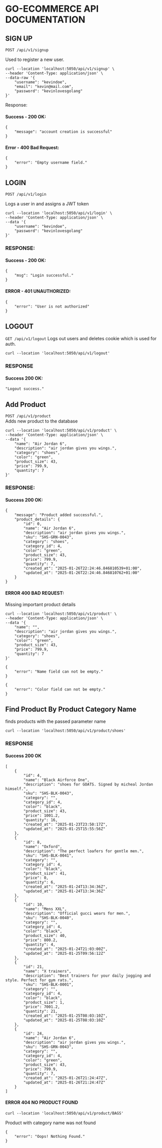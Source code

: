 # GO-ECOMMERCE API DOCUMENTATION

## SIGN UP

`POST /api/v1/signup`

Used to register a new user.

```curl
curl --location 'localhost:5050/api/v1/signup' \
--header 'Content-Type: application/json' \
--data-raw '{
    "username": "kevindoe",
    "email": "kevin@mail.com",
    "password": "kevinlovesgolang"
}'
```

Response:
#### Success - 200 OK:
```curl
{
    "message": "account creation is successful"
}
```

#### Error - 400 Bad Request:
```curl
{
    "error": "Empty username field."
}
```

## LOGIN

`POST /api/v1/login`

Logs a user in and assigns a JWT token

```curl
curl --location 'localhost:5050/api/v1/login' \
--header 'Content-Type: application/json' \
--data '{
    "username": "kevindoe",
    "password": "kevinlovesgolang"
}'
```

### RESPONSE:
#### Success - 200 OK:
```
{
    "msg": "Login successful."
}
```

#### ERROR - 401 UNAUTHORIZED:
```
{
    "error": "User is not authorized"
}
```

## LOGOUT
`GET /api/v1/logout`
Logs out users and deletes cookie which is used for auth.

```
curl --location 'localhost:5050/api/v1/logout'
```
### RESPONSE
#### Success 200 OK:
`"Logout success."`


## Add Product
`POST /api/v1/product` <br>
Adds new product to the database

```
curl --location 'localhost:5050/api/v1/product' \
--header 'Content-Type: application/json' \
--data '{
    "name": "Air Jordan 6",
    "description": "air jordan gives you wings.",
    "category": "shoes",
    "color": "green",
    "product_size": 43,
    "price": 799.9,
    "quantity": 7
}'
```
### RESPONSE:
#### Success 200 OK:
```
{
    "message": "Product added successful.",
    "product_details": {
        "id": 0,
        "name": "Air Jordan 6",
        "description": "air jordan gives you wings.",
        "sku": "SHS-GRN-0043",
        "category": "shoes",
        "category_id": 4,
        "color": "green",
        "product_size": 43,
        "price": 799.9,
        "quantity": 7,
        "created_at": "2025-01-26T22:24:46.846810539+01:00",
        "updated_at": "2025-01-26T22:24:46.846810762+01:00"
    }
}
```

#### ERROR 400 BAD REQUEST:
Missing important product details
```
curl --location 'localhost:5050/api/v1/product' \
--header 'Content-Type: application/json' \
--data '{
    "name": "",
    "description": "air jordan gives you wings.",
    "category": "shoes",
    "color": "green",
    "product_size": 43,
    "price": 799.9,
    "quantity": 7
}'
```
```
{
    "error": "Name field can not be empty."
}
```
```
{
    "error": "Color field can not be empty."
}
```

## Find Product By Product Category Name

finds products with the passed parameter name

`curl --location 'localhost:5050/api/v1/product/shoes'`
### RESPONSE
#### Success 200 OK
```
[
    {
        "id": 4,
        "name": "Black Airforce One",
        "description": "shoes for GOATS. Signed by micheal Jordan himself.",
        "sku": "SHS-BLK-0043",
        "category": "",
        "category_id": 4,
        "color": "black",
        "product_size": 43,
        "price": 1001.2,
        "quantity": 16,
        "created_at": "2025-01-23T23:50:17Z",
        "updated_at": "2025-01-25T15:55:56Z"
    },
    {
        "id": 8,
        "name": "Oxford",
        "description": "The perfect loafers for gentle men.",
        "sku": "SHS-BLK-0041",
        "category": "",
        "category_id": 4,
        "color": "black",
        "product_size": 41,
        "price": 0,
        "quantity": 6,
        "created_at": "2025-01-24T13:34:36Z",
        "updated_at": "2025-01-24T13:34:36Z"
    },
    {
        "id": 10,
        "name": "Mens XXL",
        "description": "Official gucci wears for men.",
        "sku": "SHS-BLK-0040",
        "category": "",
        "category_id": 4,
        "color": "black",
        "product_size": 40,
        "price": 800.2,
        "quantity": 4,
        "created_at": "2025-01-24T21:03:00Z",
        "updated_at": "2025-01-25T09:56:12Z"
    },
    {
        "id": 21,
        "name": "X trainers",
        "description": "Best trainers for your daily jogging and style. Perfect for gym rats.",
        "sku": "SHS-BLK-0001",
        "category": "",
        "category_id": 4,
        "color": "black",
        "product_size": 1,
        "price": 7001.2,
        "quantity": 21,
        "created_at": "2025-01-25T08:03:10Z",
        "updated_at": "2025-01-25T08:03:10Z"
    },
    {
        "id": 24,
        "name": "Air Jordan 6",
        "description": "air jordan gives you wings.",
        "sku": "SHS-GRN-0043",
        "category": "",
        "category_id": 4,
        "color": "green",
        "product_size": 43,
        "price": 799.9,
        "quantity": 7,
        "created_at": "2025-01-26T21:24:47Z",
        "updated_at": "2025-01-26T21:24:47Z"
    }
]
```
#### ERROR 404 NO PRODUCT FOUND
`curl --location 'localhost:5050/api/v1/product/BAGS'`

Product with category name was not found
```
{
    "error": "Oops! Nothing Found."
}
```